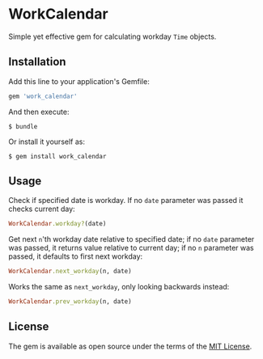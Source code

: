 # WorkCalendar

Simple yet effective gem for calculating workday `Time` objects.

## Installation

Add this line to your application's Gemfile:

```ruby
gem 'work_calendar'
```

And then execute:

    $ bundle

Or install it yourself as:

    $ gem install work_calendar

## Usage

Check if specified date is workday. If no `date` parameter was passed it checks current day:

```ruby
WorkCalendar.workday?(date)
```

Get next `n`'th workday date relative to specified date; if no `date` parameter was passed, it returns value relative to current day; if no `n` parameter was passed, it defaults to first next workday:

```ruby
WorkCalendar.next_workday(n, date)
```

Works the same as `next_workday`, only looking backwards instead:

```ruby
WorkCalendar.prev_workday(n, date)
```



## License

The gem is available as open source under the terms of the [MIT License](https://opensource.org/licenses/MIT).
